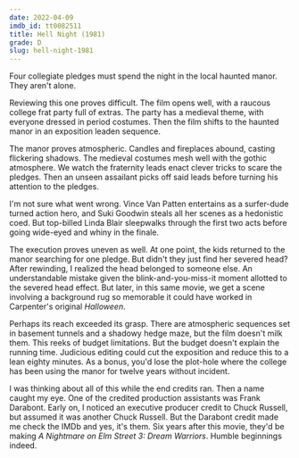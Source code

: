 ```yaml
---
date: 2022-04-09
imdb_id: tt0082511
title: Hell Night (1981)
grade: D
slug: hell-night-1981
---
```


Four collegiate pledges must spend the night in the local haunted manor. They aren't alone.

<!-- end -->

Reviewing this one proves difficult. The film opens well, with a raucous college frat party full of extras. The party has a medieval theme, with everyone dressed in period costumes. Then the film shifts to the haunted manor in an exposition leaden sequence.

The manor proves atmospheric. Candles and fireplaces abound, casting flickering shadows. The medieval costumes mesh well with the gothic atmosphere. We watch the fraternity leads enact clever tricks to scare the pledges. Then an unseen assailant picks off said leads before turning his attention to the pledges.

I'm not sure what went wrong. Vince Van Patten entertains as a surfer-dude turned action hero, and Suki Goodwin steals all her scenes as a hedonistic coed. But top-billed Linda Blair sleepwalks through the first two acts before going wide-eyed and whiny in the finale.

The execution proves uneven as well. At one point, the kids returned to the manor searching for one pledge. But didn't they just find her severed head? After rewinding, I realized the head belonged to someone else. An understandable mistake given the blink-and-you-miss-it moment allotted to the severed head effect. But later, in this same movie, we get a scene involving a background rug so memorable it could have worked in Carpenter's original <span data-imdb-id="tt0077651">_Halloween_</span>.

Perhaps its reach exceeded its grasp. There are atmospheric sequences set in basement tunnels and a shadowy hedge maze, but the film doesn't milk them. This reeks of budget limitations. But the budget doesn't explain the running time. Judicious editing could cut the exposition and reduce this to a lean eighty minutes. As a bonus, you'd lose the plot-hole where the college has been using the manor for twelve years without incident.

I was thinking about all of this while the end credits ran. Then a name caught my eye. One of the credited production assistants was Frank Darabont. Early on, I noticed an executive producer credit to Chuck Russell, but assumed it was another Chuck Russell. But the Darabont credit made me check the IMDb and yes, it's them. Six years after this movie, they'd be making <span data-imdb-id="tt0093629">_A Nightmare on Elm Street 3: Dream Warriors_</span>. Humble beginnings indeed.